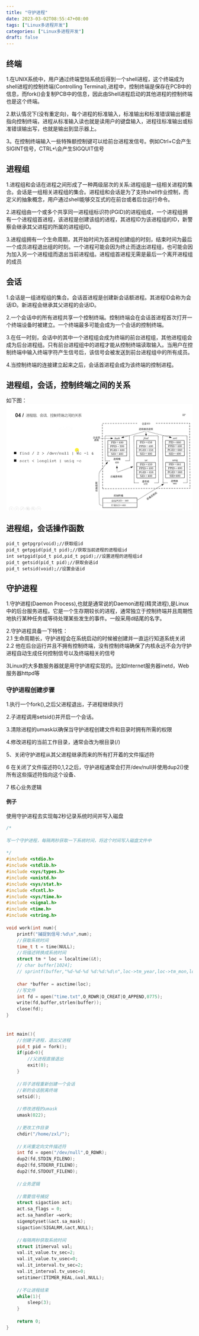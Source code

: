 ```yaml
---
title: "守护进程"
date: 2023-03-02T08:55:47+08:00
tags: ["Linux多进程开发"]
categories: ["Linux多进程开发"]
draft: false
---
```


## 终端
1.在UNIX系统中，用户通过终端登陆系统后得到一个shell进程，这个终端成为shell进程的控制终端(Controlling Terminal),进程中，控制终端是保存在PCB中的信息，而fork()会复制PCB中的信息，因此由Shell进程启动的其他进程的控制终端也是这个终端。  

2.默认情况下(没有重定向)，每个进程的标准输入，标准输出和标准错误输出都是指向控制终端，进程从标准输入读也就是读用户的键盘输入，进程往标准输出或标准错误输出写，也就是输出到显示器上。  

3。在控制终端输入一些特殊额控制键可以给前台进程发信号。例如Ctrl+C会产生SIGINT信号，CTRL+\会产生SIGQUIT信号  

## 进程组
1.进程组和会话在进程之间形成了一种两级层次的关系:进程组是一组相关进程的集合。会话是一组相关进程组的集合。进程组和会话是为了支持shell作业控制，而定义的抽象概念，用户通过shell能够交互式的在前台或者后台运行命令。  

2.进程组由一个或多个共享同一进程组标识符(PGID)的进程组成，一个进程组拥有一个进程组首进程，该进程是创建该组的进程，其进程ID为该进程组的ID，新警察会继承其父进程的所属的进程组ID。

3.进程组拥有一个生命周期，其开始时间为首进程创建组的时刻，结束时间为最后一个成员进程退出组的时刻。一个进程可能会因为终止而退出进程组，也可能会因为加入另一个进程组而退出当前进程组。进程组首进程无需是最后一个离开进程组的成员  

## 会话
1.会话是一组进程组的集合。会话首进程是创建新会话额进程。其进程ID会称为会话ID。新进程会继承其父进程的会话ID。

2.一个会话中的所有进程共享一个控制终端。控制终端会在会话首进程首次打开一个终端设备时被建立。一个终端最多可能会成为一个会话的控制终端。  

3.在任一时刻，会话中的其中一个进程组会成为终端的前台进程组，其他进程组会成为后台进程组。只有前台进程组中的进程才能从控制终端读取输入。当用户在控制终端中输入终端字符产生信号后，该信号会被发送到前台进程组中的所有成员。  

4.当控制终端的连接建立起来之后，会话首进程会成为该终端的控制进程。  

## 进程组，会话，控制终端之间的关系
如下图：  
![1](../images/process/1.png) 


## 进程组，会话操作函数
```text
pid_t getpgrp(void);//获取组id
pid_t getpgid(pid_t pid);//获取当前进程的进程组id
int setpgid(pid_t pid,pid_t pgid);//设置进程的进程组id
pid_t getsid(pid_t pid);//获取会话id
pid_t setsid(void);//设置会话id
```

## 守护进程
1.守护进程(Daemon Process),也就是通常说的Daemon进程(精灵进程),是Linux中的后台服务进程。它是一个生存期较长的进程，通常独立于控制终端并且周期性地执行某种任务或等待处理某些发生的事件。一般采用d结尾的名字。  

2.守护进程具备一下特性：  
2.1 生命周期长，守护进程会在系统启动的时候被创建并一直运行知道系统关闭  
2.2 他在后台运行并且不拥有控制终端，没有控制终端确保了内核永远不会为守护进程自动生成任何控制信号以及终端相关的信号  

3Linux的大多数服务器就是用守护进程实现的。比如Internet服务器inetd，Web服务器httpd等  

### 守护进程创建步骤
1.执行一个fork(),之后父进程退出，子进程继续执行  

2.子进程调用setsid()并开启一个会话。  

3.清除进程的umask以确保当守护进程创建文件和目录时拥有所需的权限  

4.修改进程的当前工作目录，通常会改为根目录(/)  

5、关闭守护进程从其父进程继承而来的所有打开着的文件描述符  

6 在关闭了文件描述符0,1,2之后，守护进程通常会打开/dev/null并使用dup2()使所有这些描述符指向这个设备、  

7 核心业务逻辑  

#### 例子
使用守护进程去实现每2秒记录系统时间并写入磁盘
```c++
/*

写一个守护进程，每隔两秒获取一下系统时间，将这个时间写入磁盘文件中

*/
#include <stdio.h>
#include <stdlib.h>
#include <sys/types.h>
#include <unistd.h>
#include <sys/stat.h>
#include <fcntl.h>
#include <sys/time.h>
#include <signal.h>
#include <time.h>
#include <string.h>

void work(int num){
    printf("捕捉到信号:%d\n",num);
    //获取系统时间
    time_t t = time(NULL);
    //将描述转换成系统时间
    struct tm * loc = localtime(&t);
    // char buffer[1024];
    // sprintf(buffer,"%d-%d-%d %d:%d:%d\n",loc->tm_year,loc->tm_mon,loc->tm_mday,loc->tm_hour,loc->tm_min,loc->tm_sec);

    char *buffer = asctime(loc);
    //写文件
    int fd = open("time.txt",O_RDWR|O_CREAT|O_APPEND,0775);
    write(fd,buffer,strlen(buffer));
    close(fd);
}


int main(){
    //创建子进程，退出父进程
    pid_t pid = fork();
    if(pid>0){
        //父进程直接退出
        exit(0);
    }

    //将子进程重新创建一个会话
    //新的会话脱离终端
    setsid();

    //修改进程的umask
    umask(022);

    //更改工作目录
    chdir("/home/zxl/");

    //关闭重定向文件描述符
    int fd = open("/dev/null",O_RDWR);
    dup2(fd,STDIN_FILENO);
    dup2(fd,STDERR_FILENO);
    dup2(fd,STDOUT_FILENO);

    //业务逻辑

    //需要信号捕捉
    struct sigaction act;
    act.sa_flags = 0;
    act.sa_handler =work;
    sigemptyset(&act.sa_mask);
    sigaction(SIGALRM,&act,NULL);

    //每隔两秒获取系统时间
    struct itimerval val;
    val.it_value.tv_sec=2;
    val.it_value.tv_usec=0;
    val.it_interval.tv_sec=2;
    val.it_interval.tv_usec=0;
    setitimer(ITIMER_REAL,&val,NULL);

    //不让进程结束
    while(1){
        sleep(3);
    }

    return 0;
}
```